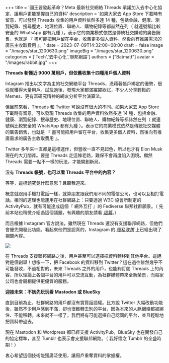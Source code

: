 +++
title = '國王要發起革命？Meta 最新社交網絡 Threads 承諾加入去中心化協定，讓用戶更能掌握自己的資料'
description = '如果大家去 App Store 下載時有留意，可以發現 Threads 收集的用戶資料依然多達 14 種，包括金融、健康、瀏覽紀錄、搜尋歷史、地理位置、聯絡人、購物紀錄等都赫然在列（ 就連號稱比較安全的 WhatsApp 都有九種 ）。表示它的商業模式依然是傳統社交媒體的廣告銷售，也就是 『 盡可能把用戶留在平台，收集更多個人資料，然後向有推廣需求的廣告主收取費用 』。'
date = 2023-07-09T14:32:00+08:00
draft = false
image = "/images/star_1200630.png"
imageBig = "/images/star_1200630.png"
categories = ['Tech','去中心化','聯邦網路']
authors = ["Batmatt"]
avatar = "/images/rabbit.jpg"
+++


**Threads 斬獲近 9000 萬用戶，但依舊收集十四種用戶個人資料**

Intagram 推出以文字為主的社交網絡平台 Threads，憑藉著帳戶綁定的優勢，很快就獲得大量用戶。試玩過後，發現大家都滿躍躍欲試，不少人分享輕鬆的 Memes、更有富研究精神的網友分析平台演算法。

但目前來看，Threads 和 Twitter 可說沒有很大的不同。如果大家去 App Store 下載時有留意，可以發現 Threads 收集的用戶資料依然多達 14 種，包括金融、健康、瀏覽紀錄、搜尋歷史、地理位置、聯絡人、購物紀錄等都赫然在列（ 就連號稱比較安全的 WhatsApp 都有九種 ）。表示它的商業模式依然是傳統社交媒體的廣告銷售，也就是 『 盡可能把用戶留在平台，收集更多個人資料，然後向有推廣需求的廣告主收取費用 』。

Twitter 多年來一直都是這樣運作，但營收一直不見起色，所以也才有 Elon Musk 現在的大刀闊斧。要是 Threads 走這條老路，難保不會再度陷入困境。顯然 Threads 需要一點不一樣的玩法，才能開創新局。

沒有 **Threads 帳號，也可以看 Threads 平台中的內容？**

等等，這標題究竟什麼意思？且聽我道來。

概念就跟用手機打電話一樣，就算朋友跟我們用不同的電信公司，也可以互相打電話。相同的道理也能運用在社群網路上：只要透過 W3C 協會所制定的 ActivityPub，就有可能達成這個『 網外互打 』的 Fediverse 聯邦社群願景。（ 先前本站也稍微介紹過這個議題，有興趣的朋友請看 [_這篇_](https://www.aphorizm.com/2023/03/16/%e6%b2%92%e6%9c%89%e5%bb%a3%e5%91%8a%e7%9a%84%e7%a4%be%e7%be%a4%e7%b6%b2%e8%b7%af%e8%81%af%e9%82%a6-mastodon-%e8%88%87%e5%88%86%e6%95%a3%e5%bc%8f%e7%a4%be%e7%be%a4%e5%b9%b3%e5%8f%b0/)。）

而且根據 Instagram 官方說法，雖然現在 Threads 還沒有支援聯邦網路，但他們會優先開發此功能。看起來他們是認真的，Instagram 的 [_隱私政策_](https://help.instagram.com/515230437301944?cms_id=515230437301944) 上已經出現了相關內容。

![](https://www.aphorizm.com/wp-content/uploads/2023/07/Screenshot-2023-07-09-at-10.24.02-PM-1024x146.png)

在 Threads 支援聯邦網路之後，用戶甚至可以選擇把資料轉移到其他平台。這絕對是個創舉！想像一下，把 Facebook 的資料移到 Twitter？這在過往雖然幾乎不可能發收，不過相對的，未來 Threads 之外的用戶，也能夠訂閱 Threads 上的內容，所以理論上各個平台的用戶可以交流互動，為社群媒體帶來全新榮景，而每家公司也會競相提供更優質的服務。

**迎接未來：不妨先玩玩看 Mastodon 或 BlueSky**

直到目前為止，社群網路的用戶都沒有實質話語權。比方說 Twitter 大幅改動功能後，雖然不少用戶感到不滿，卻也很難轉去別的平台，因為本來的人脈網絡都被綁住、不能移轉。未來就不一樣了，我們將有可能選擇自己認同的平台，並且輕鬆地把資料帶過去。

現在 Mastodon 和 Wordpress 都已經支援 ActivityPub，BlueSky 也在開發自己的協定標準，甚至 Tumblr 也表示會支援聯邦網路。（ 我好懷念 Tumblr 的全盛時期！）

衷心希望這個技術能獲廣泛使用，讓用戶重奪資料的掌握權。